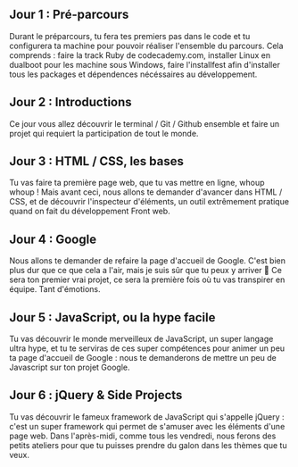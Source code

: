 Jour 1 : Pré-parcours
-------------------------
Durant le préparcours, tu fera tes premiers pas dans le code et tu configurera ta machine pour pouvoir réaliser l'ensemble du parcours. Cela comprends : faire la track Ruby de codecademy.com, installer Linux en dualboot pour les machine sous Windows, faire l'installfest afin d'installer tous les packages et dépendences nécéssaires au développement. 

Jour 2 : Introductions
-------------------------

Ce jour vous allez découvrir le terminal / Git / Github ensemble et faire un projet qui requiert la participation de tout le monde.

Jour 3 : HTML / CSS, les bases
-------------------------

Tu vas faire ta première page web, que tu vas mettre en ligne, whoup whoup ! Mais avant ceci, nous allons te demander d'avancer dans HTML / CSS, et de découvrir l'inspecteur d'éléments, un outil extrêmement pratique quand on fait du développement Front web.

Jour 4 : Google
-------------------------

Nous allons te demander de refaire la page d'accueil de Google. C'est bien plus dur que ce que cela a l'air, mais je suis sûr que tu peux y arriver 🙌 Ce sera ton premier vrai projet, ce sera la première fois où tu vas transpirer en équipe. Tant d'émotions.

Jour 5 : JavaScript, ou la hype facile
-------------------------

Tu vas découvrir le monde merveilleux de JavaScript, un super langage ultra hype, et tu te serviras de ces super compétences pour animer un peu ta page d'accueil de Google : nous te demanderons de mettre un peu de Javascript sur ton projet Google.

Jour 6 : jQuery & Side Projects
-------------------------

Tu vas découvrir le fameux framework de JavaScript qui s'appelle jQuery : c'est un super framework qui permet de s'amuser avec les éléments d'une page web. Dans l'après-midi, comme tous les vendredi, nous ferons des petits ateliers pour que tu puisses prendre du galon dans les thèmes que tu veux.
